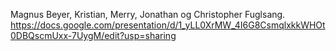 Magnus Beyer, Kristian, Merry, Jonathan og Christopher Fuglsang.
https://docs.google.com/presentation/d/1_yLL0XrMW_4I6G8CsmqlxkkWHOt0DBQscmUxx-7UygM/edit?usp=sharing
